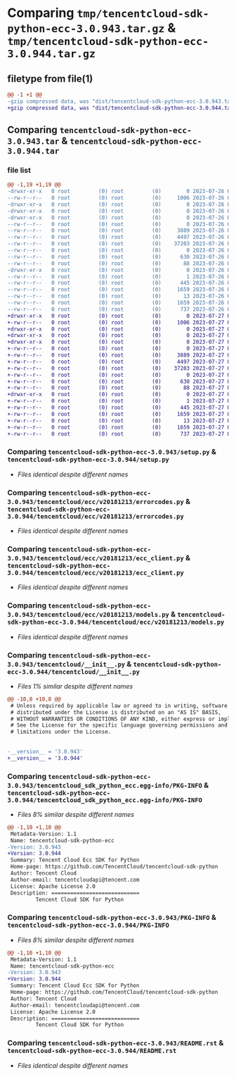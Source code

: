 # Comparing `tmp/tencentcloud-sdk-python-ecc-3.0.943.tar.gz` & `tmp/tencentcloud-sdk-python-ecc-3.0.944.tar.gz`

## filetype from file(1)

```diff
@@ -1 +1 @@
-gzip compressed data, was "dist/tencentcloud-sdk-python-ecc-3.0.943.tar", last modified: Wed Jul 26 00:36:48 2023, max compression
+gzip compressed data, was "dist/tencentcloud-sdk-python-ecc-3.0.944.tar", last modified: Thu Jul 27 02:15:03 2023, max compression
```

## Comparing `tencentcloud-sdk-python-ecc-3.0.943.tar` & `tencentcloud-sdk-python-ecc-3.0.944.tar`

### file list

```diff
@@ -1,19 +1,19 @@
-drwxr-xr-x   0 root         (0) root         (0)        0 2023-07-26 00:36:48.000000 tencentcloud-sdk-python-ecc-3.0.943/
--rw-r--r--   0 root         (0) root         (0)     1006 2023-07-26 00:36:47.000000 tencentcloud-sdk-python-ecc-3.0.943/setup.py
-drwxr-xr-x   0 root         (0) root         (0)        0 2023-07-26 00:36:48.000000 tencentcloud-sdk-python-ecc-3.0.943/tencentcloud/
-drwxr-xr-x   0 root         (0) root         (0)        0 2023-07-26 00:36:48.000000 tencentcloud-sdk-python-ecc-3.0.943/tencentcloud/ecc/
-drwxr-xr-x   0 root         (0) root         (0)        0 2023-07-26 00:36:48.000000 tencentcloud-sdk-python-ecc-3.0.943/tencentcloud/ecc/v20181213/
--rw-r--r--   0 root         (0) root         (0)        0 2023-07-26 00:36:47.000000 tencentcloud-sdk-python-ecc-3.0.943/tencentcloud/ecc/v20181213/__init__.py
--rw-r--r--   0 root         (0) root         (0)     3889 2023-07-26 00:36:47.000000 tencentcloud-sdk-python-ecc-3.0.943/tencentcloud/ecc/v20181213/errorcodes.py
--rw-r--r--   0 root         (0) root         (0)     4497 2023-07-26 00:36:47.000000 tencentcloud-sdk-python-ecc-3.0.943/tencentcloud/ecc/v20181213/ecc_client.py
--rw-r--r--   0 root         (0) root         (0)    37203 2023-07-26 00:36:47.000000 tencentcloud-sdk-python-ecc-3.0.943/tencentcloud/ecc/v20181213/models.py
--rw-r--r--   0 root         (0) root         (0)        0 2023-07-26 00:36:47.000000 tencentcloud-sdk-python-ecc-3.0.943/tencentcloud/ecc/__init__.py
--rw-r--r--   0 root         (0) root         (0)      630 2023-07-26 00:36:47.000000 tencentcloud-sdk-python-ecc-3.0.943/tencentcloud/__init__.py
--rw-r--r--   0 root         (0) root         (0)       88 2023-07-26 00:36:48.000000 tencentcloud-sdk-python-ecc-3.0.943/setup.cfg
-drwxr-xr-x   0 root         (0) root         (0)        0 2023-07-26 00:36:48.000000 tencentcloud-sdk-python-ecc-3.0.943/tencentcloud_sdk_python_ecc.egg-info/
--rw-r--r--   0 root         (0) root         (0)        1 2023-07-26 00:36:48.000000 tencentcloud-sdk-python-ecc-3.0.943/tencentcloud_sdk_python_ecc.egg-info/dependency_links.txt
--rw-r--r--   0 root         (0) root         (0)      445 2023-07-26 00:36:48.000000 tencentcloud-sdk-python-ecc-3.0.943/tencentcloud_sdk_python_ecc.egg-info/SOURCES.txt
--rw-r--r--   0 root         (0) root         (0)     1659 2023-07-26 00:36:48.000000 tencentcloud-sdk-python-ecc-3.0.943/tencentcloud_sdk_python_ecc.egg-info/PKG-INFO
--rw-r--r--   0 root         (0) root         (0)       13 2023-07-26 00:36:48.000000 tencentcloud-sdk-python-ecc-3.0.943/tencentcloud_sdk_python_ecc.egg-info/top_level.txt
--rw-r--r--   0 root         (0) root         (0)     1659 2023-07-26 00:36:48.000000 tencentcloud-sdk-python-ecc-3.0.943/PKG-INFO
--rw-r--r--   0 root         (0) root         (0)      737 2023-07-26 00:36:47.000000 tencentcloud-sdk-python-ecc-3.0.943/README.rst
+drwxr-xr-x   0 root         (0) root         (0)        0 2023-07-27 02:15:03.000000 tencentcloud-sdk-python-ecc-3.0.944/
+-rw-r--r--   0 root         (0) root         (0)     1006 2023-07-27 02:15:03.000000 tencentcloud-sdk-python-ecc-3.0.944/setup.py
+drwxr-xr-x   0 root         (0) root         (0)        0 2023-07-27 02:15:03.000000 tencentcloud-sdk-python-ecc-3.0.944/tencentcloud/
+drwxr-xr-x   0 root         (0) root         (0)        0 2023-07-27 02:15:03.000000 tencentcloud-sdk-python-ecc-3.0.944/tencentcloud/ecc/
+drwxr-xr-x   0 root         (0) root         (0)        0 2023-07-27 02:15:03.000000 tencentcloud-sdk-python-ecc-3.0.944/tencentcloud/ecc/v20181213/
+-rw-r--r--   0 root         (0) root         (0)        0 2023-07-27 02:15:03.000000 tencentcloud-sdk-python-ecc-3.0.944/tencentcloud/ecc/v20181213/__init__.py
+-rw-r--r--   0 root         (0) root         (0)     3889 2023-07-27 02:15:03.000000 tencentcloud-sdk-python-ecc-3.0.944/tencentcloud/ecc/v20181213/errorcodes.py
+-rw-r--r--   0 root         (0) root         (0)     4497 2023-07-27 02:15:03.000000 tencentcloud-sdk-python-ecc-3.0.944/tencentcloud/ecc/v20181213/ecc_client.py
+-rw-r--r--   0 root         (0) root         (0)    37203 2023-07-27 02:15:03.000000 tencentcloud-sdk-python-ecc-3.0.944/tencentcloud/ecc/v20181213/models.py
+-rw-r--r--   0 root         (0) root         (0)        0 2023-07-27 02:15:03.000000 tencentcloud-sdk-python-ecc-3.0.944/tencentcloud/ecc/__init__.py
+-rw-r--r--   0 root         (0) root         (0)      630 2023-07-27 02:15:03.000000 tencentcloud-sdk-python-ecc-3.0.944/tencentcloud/__init__.py
+-rw-r--r--   0 root         (0) root         (0)       88 2023-07-27 02:15:03.000000 tencentcloud-sdk-python-ecc-3.0.944/setup.cfg
+drwxr-xr-x   0 root         (0) root         (0)        0 2023-07-27 02:15:03.000000 tencentcloud-sdk-python-ecc-3.0.944/tencentcloud_sdk_python_ecc.egg-info/
+-rw-r--r--   0 root         (0) root         (0)        1 2023-07-27 02:15:03.000000 tencentcloud-sdk-python-ecc-3.0.944/tencentcloud_sdk_python_ecc.egg-info/dependency_links.txt
+-rw-r--r--   0 root         (0) root         (0)      445 2023-07-27 02:15:03.000000 tencentcloud-sdk-python-ecc-3.0.944/tencentcloud_sdk_python_ecc.egg-info/SOURCES.txt
+-rw-r--r--   0 root         (0) root         (0)     1659 2023-07-27 02:15:03.000000 tencentcloud-sdk-python-ecc-3.0.944/tencentcloud_sdk_python_ecc.egg-info/PKG-INFO
+-rw-r--r--   0 root         (0) root         (0)       13 2023-07-27 02:15:03.000000 tencentcloud-sdk-python-ecc-3.0.944/tencentcloud_sdk_python_ecc.egg-info/top_level.txt
+-rw-r--r--   0 root         (0) root         (0)     1659 2023-07-27 02:15:03.000000 tencentcloud-sdk-python-ecc-3.0.944/PKG-INFO
+-rw-r--r--   0 root         (0) root         (0)      737 2023-07-27 02:15:03.000000 tencentcloud-sdk-python-ecc-3.0.944/README.rst
```

### Comparing `tencentcloud-sdk-python-ecc-3.0.943/setup.py` & `tencentcloud-sdk-python-ecc-3.0.944/setup.py`

 * *Files identical despite different names*

### Comparing `tencentcloud-sdk-python-ecc-3.0.943/tencentcloud/ecc/v20181213/errorcodes.py` & `tencentcloud-sdk-python-ecc-3.0.944/tencentcloud/ecc/v20181213/errorcodes.py`

 * *Files identical despite different names*

### Comparing `tencentcloud-sdk-python-ecc-3.0.943/tencentcloud/ecc/v20181213/ecc_client.py` & `tencentcloud-sdk-python-ecc-3.0.944/tencentcloud/ecc/v20181213/ecc_client.py`

 * *Files identical despite different names*

### Comparing `tencentcloud-sdk-python-ecc-3.0.943/tencentcloud/ecc/v20181213/models.py` & `tencentcloud-sdk-python-ecc-3.0.944/tencentcloud/ecc/v20181213/models.py`

 * *Files identical despite different names*

### Comparing `tencentcloud-sdk-python-ecc-3.0.943/tencentcloud/__init__.py` & `tencentcloud-sdk-python-ecc-3.0.944/tencentcloud/__init__.py`

 * *Files 1% similar despite different names*

```diff
@@ -10,8 +10,8 @@
 # Unless required by applicable law or agreed to in writing, software
 # distributed under the License is distributed on an "AS IS" BASIS,
 # WITHOUT WARRANTIES OR CONDITIONS OF ANY KIND, either express or implied.
 # See the License for the specific language governing permissions and
 # limitations under the License.
 
 
-__version__ = '3.0.943'
+__version__ = '3.0.944'
```

### Comparing `tencentcloud-sdk-python-ecc-3.0.943/tencentcloud_sdk_python_ecc.egg-info/PKG-INFO` & `tencentcloud-sdk-python-ecc-3.0.944/tencentcloud_sdk_python_ecc.egg-info/PKG-INFO`

 * *Files 8% similar despite different names*

```diff
@@ -1,10 +1,10 @@
 Metadata-Version: 1.1
 Name: tencentcloud-sdk-python-ecc
-Version: 3.0.943
+Version: 3.0.944
 Summary: Tencent Cloud Ecc SDK for Python
 Home-page: https://github.com/TencentCloud/tencentcloud-sdk-python
 Author: Tencent Cloud
 Author-email: tencentcloudapi@tencent.com
 License: Apache License 2.0
 Description: ============================
         Tencent Cloud SDK for Python
```

### Comparing `tencentcloud-sdk-python-ecc-3.0.943/PKG-INFO` & `tencentcloud-sdk-python-ecc-3.0.944/PKG-INFO`

 * *Files 8% similar despite different names*

```diff
@@ -1,10 +1,10 @@
 Metadata-Version: 1.1
 Name: tencentcloud-sdk-python-ecc
-Version: 3.0.943
+Version: 3.0.944
 Summary: Tencent Cloud Ecc SDK for Python
 Home-page: https://github.com/TencentCloud/tencentcloud-sdk-python
 Author: Tencent Cloud
 Author-email: tencentcloudapi@tencent.com
 License: Apache License 2.0
 Description: ============================
         Tencent Cloud SDK for Python
```

### Comparing `tencentcloud-sdk-python-ecc-3.0.943/README.rst` & `tencentcloud-sdk-python-ecc-3.0.944/README.rst`

 * *Files identical despite different names*

